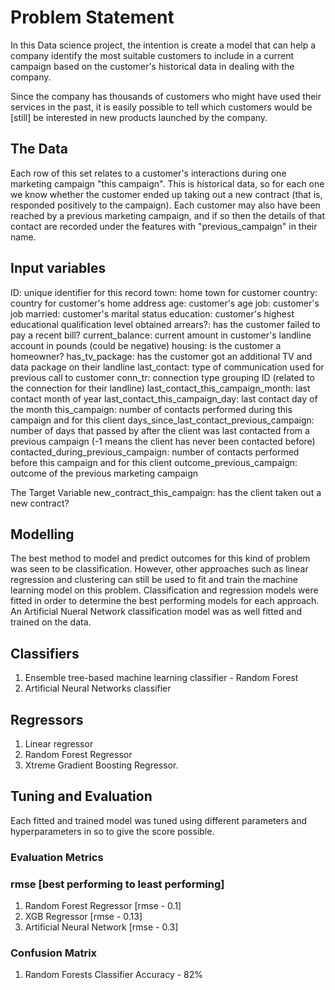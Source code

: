 # Problem Statement

In this Data science project, the intention is create a model that can help a company identify the most suitable customers to include in a current campaign based on the customer's historical data in dealing with the company.

Since the company has thousands of customers who might have used their services in the past, it is easily possible to tell which customers would be [still] be interested in new products launched by the company.

## The Data

Each row of this set relates to a customer's interactions during one marketing campaign "this campaign".
This is historical data, so for each one we know whether the customer ended up taking out a new contract
(that is, responded positively to the campaign). Each customer may also have been reached by a previous marketing campaign, and if so then the details of that contact are recorded under the features with "previous_campaign" in their name.

## Input variables

ID: unique identifier for this record
town: home town for customer
country: country for customer's home address
age: customer's age
job: customer's job
married: customer's marital status
education: customer's highest educational qualification level obtained
arrears?: has the customer failed to pay a recent bill?
current_balance: current amount in customer's landline account in pounds (could be negative)
housing: is the customer a homeowner?
has_tv_package: has the customer got an additional TV and data package on their landline
last_contact: type of communication used for previous call to customer
conn_tr: connection type grouping ID (related to the connection for their landline)
last_contact_this_campaign_month: last contact month of year
last_contact_this_campaign_day: last contact day of the month
this_campaign: number of contacts performed during this campaign and for this client
days_since_last_contact_previous_campaign: number of days that passed by after the client was last contacted from a previous campaign
(-1 means the client has never been contacted before)
contacted_during_previous_campaign: number of contacts performed before this campaign and for this client
outcome_previous_campaign: outcome of the previous marketing campaign

The Target Variable
new_contract_this_campaign: has the client taken out a new contract?

## Modelling

The best method to model and predict outcomes for this kind of problem was seen to be classification. However, other approaches such as linear regression and clustering can still be used to fit and train the machine learning model on this problem.
Classification and regression models were fitted in order to determine the best performing models for each approach.
An Artificial Nueral Network classification model was as well fitted and trained on the data.

## Classifiers

1. Ensemble tree-based machine learning classifier - Random Forest
2. Artificial Neural Networks classifier

## Regressors

1. Linear regressor
2. Random Forest Regressor
3. Xtreme Gradient Boosting Regressor.

## Tuning and Evaluation

Each fitted and trained model was tuned using different parameters and hyperparameters in so to give the score possible.

### Evaluation Metrics

### rmse [best performing to least performing]

1. Random Forest Regressor [rmse - 0.1]
2. XGB Regressor [rmse - 0.13]
3. Artificial Neural Network [rmse - 0.3]

### Confusion Matrix

1. Random Forests Classifier
Accuracy - 82%
